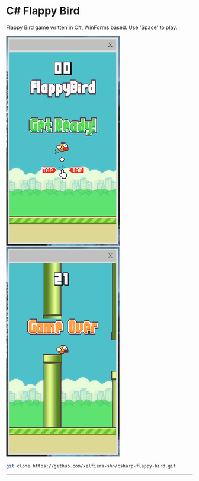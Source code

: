 # C# Flappy Bird

Flappy Bird game written in C#, WinForms based. Use 'Space' to play.

![Project Screenshot1](Screenshot1.png) ![Project Screenshot2](Screenshot2.png)

```bash
git clone https://github.com/xelfiera-shn/csharp-flappy-bird.git
```

---
